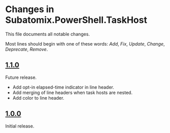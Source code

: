 # Changes in Subatomix.PowerShell.TaskHost
This file documents all notable changes.

Most lines should begin with one of these words:
*Add*, *Fix*, *Update*, *Change*, *Deprecate*, *Remove*.

<!--
## [Unreleased](https://github.com/sharpjs/Subatomix.PowerShell.TaskHost/compare/release/1.1.0..HEAD)
(none)
-->

## [1.1.0](https://github.com/sharpjs/Subatomix.PowerShell.TaskHost/compare/release/1.0.0..release/1.1.0)
Future release.
- Add opt-in elapsed-time indicator in line header.
- Add merging of line headers when task hosts are nested.
- Add color to line header.

## [1.0.0](https://github.com/sharpjs/Subatomix.PowerShell.TaskHost/tree/release/1.0.0)
Initial release.

<!--
  Copyright 2023 Subatomix Research Inc.
  SPDX-License-Identifier: ISC
-->
